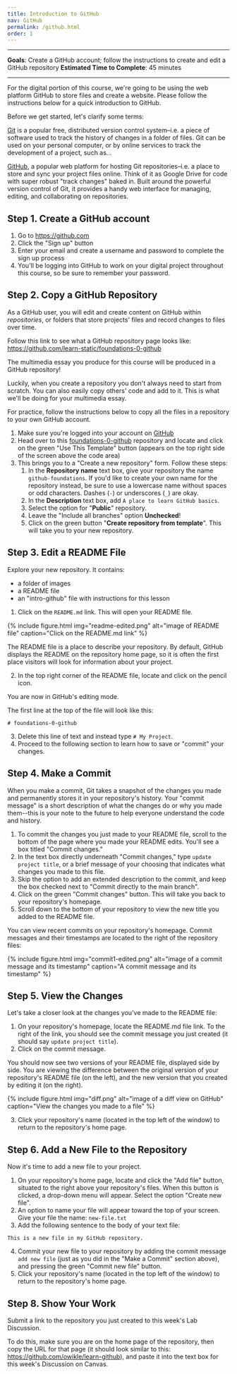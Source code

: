 ```yaml
---
title: Introduction to GitHub
nav: GitHub
permalink: /github.html
order: 1
---
```


---

**Goals**: Create a GitHub account; follow the instructions to create and edit a GitHub repository
**Estimated Time to Complete**: 45 minutes

---

For the digital portion of this course, we're going to be using the web platform GitHub to store files and create a website. 
Please follow the instructions below for a quick introduction to GitHub.

Before we get started, let's clarify some terms:

[Git](https://git-scm.com/) is a popular free, distributed version control system–i.e. a piece of software used to track the history of changes in a folder of files. Git can be used on your personal computer, or by online services to track the development of a project, such as…

[GitHub](https://github.com/), a popular web platform for hosting Git repositories–i.e. a place to store and sync your project files online. Think of it as Google Drive for code with super robust "track changes" baked in. Built around the powerful version control of Git, it provides a handy web interface for managing, editing, and collaborating on repositories.

## Step 1. Create a GitHub account

1. Go to <https://github.com>
2. Click the "Sign up" button
3. Enter your email and create a username and password to complete the sign up process
4. You'll be logging into GitHub to work on your digital project throughout this course, so be sure to remember your password.

## Step 2. Copy a GitHub Repository

As a GitHub user, you will edit and create content on GitHub within *repositories*, or folders that store projects' files and record changes to files over time.

Follow this link to see what a GitHub repository page looks like: <https://github.com/learn-static/foundations-0-github>

The multimedia essay you produce for this course will be produced in a GitHub repository!

Luckily, when you create a repository you don't always need to start from scratch.
You can also easily copy others' code and add to it.
This is what we'll be doing for your multimedia essay.

For practice, follow the instructions below to copy all the files in a repository to your own GitHub account.

1. Make sure you're logged into your account on [GitHub](https://github.com)
2. Head over to this [foundations-0-github](https://github.com/learn-static/foundations-0-github) repository and locate and click on the green "Use This Template" button (appears on the top right side of the screen above the code area)
4. This brings you to a "Create a new repository" form. Follow these steps:
    1. In the **Repository name** text box, give your repository the name `github-foundations`. If you'd like to create your own name for the repository instead, be sure to use a lowercase name without spaces or odd characters. Dashes (`-`) or underscores (`_`) are okay.
    2. In the **Description** text box, add `A place to learn GitHub basics`.
    3. Select the option for "**Public**" repository.
    4. Leave the "Include all branches" option **Unchecked**!
    5. Click on the green button "**Create repository from template**". This will take you to your new repository.

## Step 3. Edit a README File

Explore your new repository.
It contains: 
- a folder of images
- a README file
- an "intro-github" file with instructions for this lesson

1. Click on the `README.md` link. This will open your README file.

{% include figure.html img="readme-edited.png" alt="image of README file" caption="Click on the README.md link" %}

The README file is a place to describe your repository.
By default, GitHub displays the README on the repository home page, so it is often the first place visitors will look for information about your project.

2. In the top right corner of the README file, locate and click on the pencil icon.

You are now in GitHub's editing mode.

The first line at the top of the file will look like this:

```
# foundations-0-github

```

3. Delete this line of text and instead type `# My Project`.
4. Proceed to the following section to learn how to save or "commit" your changes.

## Step 4. Make a Commit

When you make a commit, Git takes a snapshot of the changes you made and permanently stores it in your repository's history.
Your "commit message" is a short description of what the changes do or why you made them--this is your note to the future to help everyone understand the code and history.

1. To commit the changes you just made to your README file, scroll to the bottom of the page where you made your README edits. You'll see a box titled "Commit changes."
2. In the text box directly underneath "Commit changes," type `update project title`, or a brief message of your choosing that indicates what changes you made to this file.
3. Skip the option to add an extended description to the commit, and keep the box checked next to "Commit directly to the main branch".
4. Click on the green "Commit changes" button. This will take you back to your repository's homepage.
5. Scroll down to the bottom of your repository to view the new title you added to the README file.

You can view recent commits on your repository's homepage.
Commit messages and their timestamps are located to the right of the repository files:

{% include figure.html img="commit1-edited.png" alt="image of a commit message and its timestamp" caption="A commit message and its timestamp" %}

## Step 5. View the Changes

Let's take a closer look at the changes you've made to the README file:

1. On your repository's homepage, locate the README.md file link. To the right of the link, you should see the commit message you just created (it should say `update project title`).
2. Click on the commit message.

You should now see two versions of your README file, displayed side by side.
You are viewing the difference between the original version of your repository's README file (on the left), and the new version that you created by editing it (on the right). 

{% include figure.html img="diff.png" alt="image of a diff view on GitHub" caption="View the changes you made to a file" %}

3. Click your repository's name (located in the top left of the window) to return to the repository's home page.

## Step 6. Add a New File to the Repository

Now it's time to add a new file to your project.

1. On your repository's home page, locate and click the "Add file" button, situated to the right above your repository's files. When this button is clicked, a drop-down menu will appear. Select the option "Create new file".
2. An option to name your file will appear toward the top of your screen. Give your file the name: `new-file.txt`
3. Add the following sentence to the body of your text file:

```
This is a new file in my GitHub repository.

```

4. Commit your new file to your repository by adding the commit message `add new file` (just as you did in the "Make a Commit" section above), and pressing the green "Commit new file" button.
5. Click your repository's name (located in the top left of the window) to return to the repository's home page.

## Step 8. Show Your Work

Submit a link to the repository you just created to this week's Lab Discussion.

To do this, make sure you are on the home page of the repository, then copy the URL for that page (it should look similar to this: <https://github.com/owikle/learn-github>), and paste it into the text box for this week's Discussion on Canvas.
